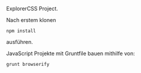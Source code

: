 ExplorerCSS Project.

Nach erstem klonen

```
npm install
```
ausführen.

JavaScript Projekte mit Gruntfile bauen mithilfe von:
```
grunt browserify
```